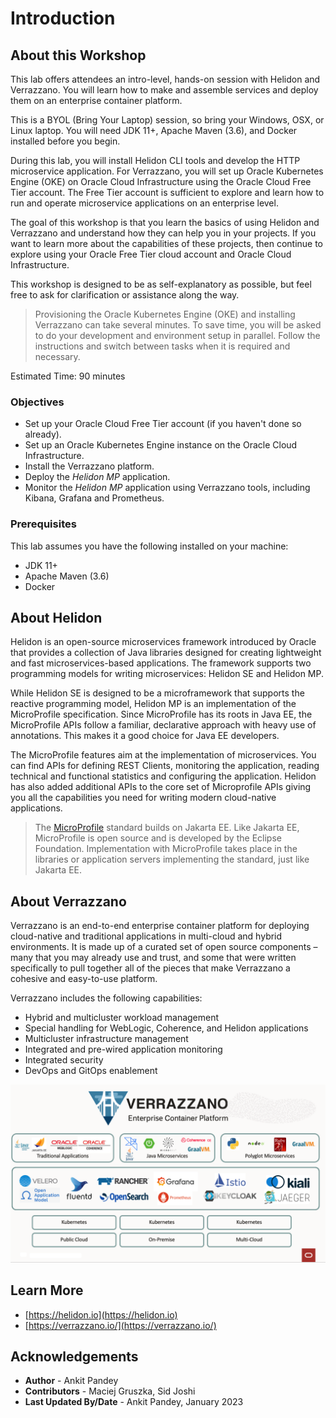 # Introduction

## About this Workshop

This lab offers attendees an intro-level, hands-on session with Helidon and Verrazzano. You will learn how to make and assemble services and deploy them on an enterprise container platform.

This is a BYOL (Bring Your Laptop) session, so bring your Windows, OSX, or Linux laptop. You will need JDK 11+, Apache Maven (3.6), and Docker installed before you begin.

During this lab, you will install Helidon CLI tools and develop the HTTP microservice application. For Verrazzano, you will set up Oracle Kubernetes Engine (OKE) on Oracle Cloud Infrastructure using the Oracle Cloud Free Tier account. The Free Tier account is sufficient to explore and learn how to run and operate microservice applications on an enterprise level.

The goal of this workshop is that you learn the basics of using Helidon and Verrazzano and understand how they can help you in your projects. If you want to learn more about the capabilities of these projects, then continue to explore using your Oracle Free Tier cloud account and Oracle Cloud Infrastructure.

This workshop is designed to be as self-explanatory as possible, but feel free to ask for clarification or assistance along the way.

> Provisioning the Oracle Kubernetes Engine (OKE) and installing Verrazzano can take several minutes. To save time, you will be asked to do your development and environment setup in parallel. Follow the instructions and switch between tasks when it is required and necessary.

Estimated Time: 90 minutes

### Objectives

* Set up your Oracle Cloud Free Tier account (if you haven't done so already).
* Set up an Oracle Kubernetes Engine instance on the Oracle Cloud Infrastructure.
* Install the Verrazzano platform.
* Deploy the *Helidon MP* application.
* Monitor the *Helidon MP* application using Verrazzano tools, including Kibana, Grafana and Prometheus.

### Prerequisites
This lab assumes you have the following installed on your machine:
* JDK 11+
* Apache Maven (3.6)
* Docker


## About Helidon

Helidon is an open-source microservices framework introduced by Oracle that provides a collection of Java libraries designed for creating lightweight and fast microservices-based applications. The framework supports two programming models for writing microservices: Helidon SE and Helidon MP.

While Helidon SE is designed to be a microframework that supports the reactive programming model, Helidon MP is an implementation of the MicroProfile specification. Since MicroProfile has its roots in Java EE, the MicroProfile APIs follow a familiar, declarative approach with heavy use of annotations. This makes it a good choice for Java EE developers.

The MicroProfile features aim at the implementation of microservices. You can find APIs for defining REST Clients, monitoring the application, reading technical and functional statistics and configuring the application.
Helidon has also added additional APIs to the core set of Microprofile APIs giving you all the capabilities you need for writing modern cloud-native applications.

> The [MicroProfile](https://microprofile.io/) standard builds on Jakarta EE. Like Jakarta EE, MicroProfile is open source and is developed by the Eclipse Foundation. Implementation with MicroProfile takes place in the libraries or application servers implementing the standard, just like Jakarta EE.

## About Verrazzano

Verrazzano is an end-to-end enterprise container platform for deploying cloud-native and traditional applications in multi-cloud and hybrid environments. It is made up of a curated set of open source components – many that you may already use and trust, and some that were written specifically to pull together all of the pieces that make Verrazzano a cohesive and easy-to-use platform.

Verrazzano includes the following capabilities:
- Hybrid and multicluster workload management
- Special handling for WebLogic, Coherence, and Helidon applications
- Multicluster infrastructure management
- Integrated and pre-wired application monitoring
- Integrated security
- DevOps and GitOps enablement

![Verrazzano](images/verrazzano.png)


## Learn More

* [https://helidon.io](https://helidon.io)
* [https://verrazzano.io/](https://verrazzano.io/)

## Acknowledgements

* **Author** -  Ankit Pandey
* **Contributors** - Maciej Gruszka, Sid Joshi
* **Last Updated By/Date** - Ankit Pandey, January 2023
